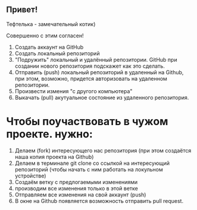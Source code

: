 ## Привет!

Тефтелька - замечательный котик)

Совершенно с этим согласен!

1. Создать аккаунт на GitHub
2. Создать локальный репозиторий
3. "Подружить" локальный и удалённый репозитории. GitHub при создании нового репозитория подскажет как это сделать.
4. Отправить (push) локальный репозиторий в удаленный на Github, при этом, возможно, придется авторизовать на удаленном репозитории.
5. Произвести измения "с другого компьютера"
6. Выкачать (pull) акутуальное состояние из удаленного репозитория.

# Чтобы поучаствовать в чужом проекте. нужно:

1. Делаем (fork) интересующего нас репозитория (при этом создаётся наша копия проекта на Github)
2. Делаем в терминале git clone со ссылкой на интересующий репозиторий (чтобы начать с ним работать на локульном устройстве)
3. Создаём ветку с предлогаемыми изменениями
4. производим все изменения только в этой ветке
5. Отправляем все изменения на свой аккаунт (push)
6. В окне на Github появляется возможность отправить pull request.
